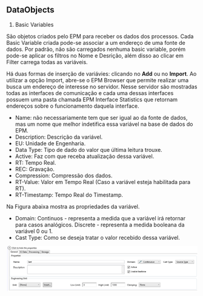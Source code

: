 ## DataObjects

1. Basic Variables

São objetos criados pelo EPM para receber os dados dos processos. Cada Basic Variable criada pode-se associar a um endereço de uma fonte de dados. Por padrão, não são carregados nenhuma basic variable, porém pode-se aplicar os filtros no Nome e Desrição, além disso ao clicar em Filter carrega todas as variáveis.

Há duas formas de inserção de variávies: clicando no **Add** ou no **Import**. Ao utilizar a opção Import, abre-se o EPM Browser que permite realizar uma busca um endereço de interesse no servidor. Nesse servidor são mostradas todas as interfaces de comunicação e cada uma dessas interfaces possuem uma pasta chamada EPM Interface Statistics que retornam endereços sobre o funcionamento daquela interface.

* Name: não necessariamente tem que ser igual ao da fonte de dados, mas um nome que melhor indetifica essa variável na base de dados do EPM.
* Description: Descrição da variável.
* EU: Unidade de Engenharia.
* Data Type: Tipo de dado do valor que última leitura trouxe.
* Active: Faz com que receba atualização dessa variável.
* RT: Tempo Real.
* REC: Gravação.
* Compression: Compressão dos dados.
* RT-Value: Valor em Tempo Real (Caso a variável esteja habilitada para RT).
* RT-Timestamp: Tempo Real do Timestamp.

Na Figura abaixa mostra as propriedades da variável.

* Domain: Continuos - representa a medida que a variável irá retornar para casos analógicos. Discrete - representa a medida booleana da variável 0 ou 1.
* Cast Type: Como se deseja tratar o valor recebido dessa variável.

![alt-text](https://github.com/kaikecc/EPM/blob/main/Tratamento%20e%20armazenamento%20dos%20dados/img/basic-edit.png)

